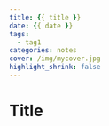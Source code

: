 ```yaml
---
title: {{ title }}
date: {{ date }}
tags:
  - tag1
categories: notes
cover: /img/mycover.jpg
highlight_shrink: false
---
```


# Title
